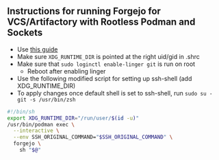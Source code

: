 ## Instructions for running Forgejo for VCS/Artifactory with Rootless Podman and Sockets

- Use [this guide](https://unpipeetaulit.fr/en/posts/forgejo_podman/)
- Make sure `XDG_RUNTIME_DIR` is pointed at the right uid/gid in .shrc
- Make sure that `sudo loginctl enable-linger git` is run on root
    - Reboot after enabling linger
- Use the following modified script for setting up ssh-shell (add XDG_RUNTIME_DIR)
- To apply changes once default shell is set to ssh-shell, run `sudo su - git -s /usr/bin/zsh`
```bash
#!/bin/sh
export XDG_RUNTIME_DIR="/run/user/$(id -u)"
/usr/bin/podman exec \
  --interactive \
  --env SSH_ORIGINAL_COMMAND="$SSH_ORIGINAL_COMMAND" \
  forgejo \
    sh "$@"
```